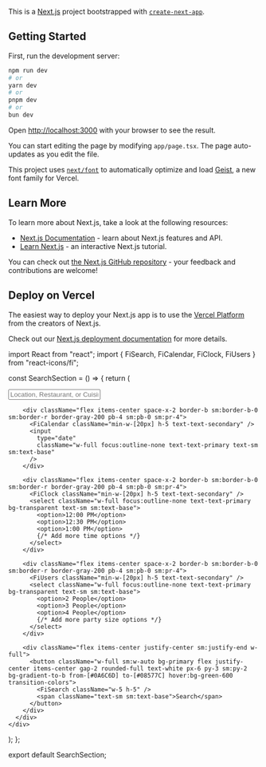 This is a [Next.js](https://nextjs.org) project bootstrapped with [`create-next-app`](https://nextjs.org/docs/app/api-reference/cli/create-next-app).

## Getting Started

First, run the development server:

```bash
npm run dev
# or
yarn dev
# or
pnpm dev
# or
bun dev
```

Open [http://localhost:3000](http://localhost:3000) with your browser to see the result.

You can start editing the page by modifying `app/page.tsx`. The page auto-updates as you edit the file.

This project uses [`next/font`](https://nextjs.org/docs/app/building-your-application/optimizing/fonts) to automatically optimize and load [Geist](https://vercel.com/font), a new font family for Vercel.

## Learn More

To learn more about Next.js, take a look at the following resources:

- [Next.js Documentation](https://nextjs.org/docs) - learn about Next.js features and API.
- [Learn Next.js](https://nextjs.org/learn) - an interactive Next.js tutorial.

You can check out [the Next.js GitHub repository](https://github.com/vercel/next.js) - your feedback and contributions are welcome!

## Deploy on Vercel

The easiest way to deploy your Next.js app is to use the [Vercel Platform](https://vercel.com/new?utm_medium=default-template&filter=next.js&utm_source=create-next-app&utm_campaign=create-next-app-readme) from the creators of Next.js.

Check out our [Next.js deployment documentation](https://nextjs.org/docs/app/building-your-application/deploying) for more details.


import React from "react";
import { FiSearch, FiCalendar, FiClock, FiUsers } from "react-icons/fi";

const SearchSection = () => {
  return (
    <div className="bg-white z-50 absolute top-35 w-[90%] mx-auto left-0 right-0 rounded-2xl sm:rounded-full shadow-lg p-4 sm:p-2 justify-center mb-8">
      <div className="grid grid-cols-1 sm:grid-cols-2 lg:grid-cols-5 gap-4">
        <div className="flex items-center space-x-2 border-b sm:border-b-0 sm:border-r border-gray-200 pb-4 sm:pb-0 sm:pr-4">
          <FiSearch className="min-w-[20px] h-5 text-text-secondary" />
          <input
            type="text"
            placeholder="Location, Restaurant, or Cuisine"
            className="w-full focus:outline-none text-text-primary text-sm sm:text-base"
          />
        </div>

        <div className="flex items-center space-x-2 border-b sm:border-b-0 sm:border-r border-gray-200 pb-4 sm:pb-0 sm:pr-4">
          <FiCalendar className="min-w-[20px] h-5 text-text-secondary" />
          <input
            type="date"
            className="w-full focus:outline-none text-text-primary text-sm sm:text-base"
          />
        </div>

        <div className="flex items-center space-x-2 border-b sm:border-b-0 sm:border-r border-gray-200 pb-4 sm:pb-0 sm:pr-4">
          <FiClock className="min-w-[20px] h-5 text-text-secondary" />
          <select className="w-full focus:outline-none text-text-primary bg-transparent text-sm sm:text-base">
            <option>12:00 PM</option>
            <option>12:30 PM</option>
            <option>1:00 PM</option>
            {/* Add more time options */}
          </select>
        </div>

        <div className="flex items-center space-x-2 border-b sm:border-b-0 sm:border-r border-gray-200 pb-4 sm:pb-0 sm:pr-4">
          <FiUsers className="min-w-[20px] h-5 text-text-secondary" />
          <select className="w-full focus:outline-none text-text-primary bg-transparent text-sm sm:text-base">
            <option>2 People</option>
            <option>3 People</option>
            <option>4 People</option>
            {/* Add more party size options */}
          </select>
        </div>
        
        <div className="flex items-center justify-center sm:justify-end w-full">
          <button className="w-full sm:w-auto bg-primary flex justify-center items-center gap-2 rounded-full text-white px-6 py-3 sm:py-2 bg-gradient-to-b from-[#0A6C6D] to-[#08577C] hover:bg-green-600 transition-colors">
            <FiSearch className="w-5 h-5" />
            <span className="text-sm sm:text-base">Search</span>
          </button>
        </div>
      </div>
    </div>
  );
};

export default SearchSection;